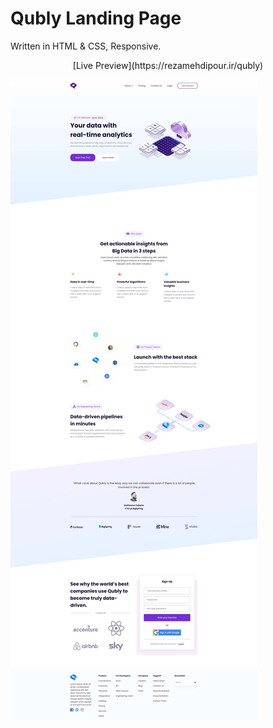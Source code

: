 # Qubly Landing Page

Written in HTML & CSS, Responsive.

<p align="center">[Live Preview](https://rezamehdipour.ir/qubly)</p>

![preview](preview.jpg)
